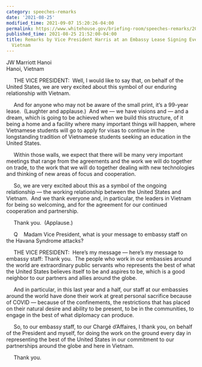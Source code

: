 ```yaml
---
category: speeches-remarks
date: '2021-08-25'
modified_time: 2021-09-07 15:20:26-04:00
permalink: https://www.whitehouse.gov/briefing-room/speeches-remarks/2021/08/25/remarks-by-vice-president-harris-at-an-embassy-lease-signing-event-in-hanoi-vietnam/
published_time: 2021-08-25 21:52:00-04:00
title: Remarks by Vice President Harris at an Embassy Lease Signing Event in Hanoi,
  Vietnam
---
```

 
JW Marriott Hanoi  
Hanoi, Vietnam

     THE VICE PRESIDENT:  Well, I would like to say that, on behalf of
the United States, we are very excited about this symbol of our enduring
relationship with Vietnam.   
  
     And for anyone who may not be aware of the small print, it’s a
99-year lease.  (Laughter and applause.)  And we — we have visions and —
and a dream, which is going to be achieved when we build this structure,
of it being a home and a facility where many important things will
happen, where Vietnamese students will go to apply for visas to continue
in the longstanding tradition of Vietnamese students seeking an
education in the United States.   
  
     Within those walls, we expect that there will be many very
important meetings that range from the agreements and the work we will
do together on trade, to the work that we will do together dealing with
new technologies and thinking of new areas of focus and cooperation.   
  
     So, we are very excited about this as a symbol of the ongoing
relationship — the working relationship between the United States and
Vietnam.  And we thank everyone and, in particular, the leaders in
Vietnam for being so welcoming, and for the agreement for our continued
cooperation and partnership.  
  
     Thank you.  (Applause.)  
  
     Q    Madam Vice President, what is your message to embassy staff on
the Havana Syndrome attacks?  
  
     THE VICE PRESIDENT:  Here’s my message — here’s my message to
embassy staff: Thank you.  The people who work in our embassies around
the world are extraordinary public servants who represents the best of
what the United States believes itself to be and aspires to be, which is
a good neighbor to our partners and allies around the globe.   
  
     And in particular, in this last year and a half, our staff at our
embassies around the world have done their work at great personal
sacrifice because of COVID — because of the confinements, the
restrictions that has placed on their natural desire and ability to be
present, to be in the communities, to engage in the best of what
diplomacy can produce.   
  
     So, to our embassy staff, to our Chargé d’Affaires, I thank you, on
behalf of the President and myself, for doing the work on the ground
every day in representing the best of the United States in our
commitment to our partnerships around the globe and here in Vietnam.   
  
     Thank you.
